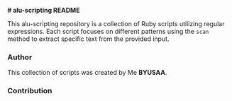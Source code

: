 **# alu-scripting README**

This alu-scripting repository is a collection of Ruby scripts utilizing regular expressions. Each script focuses on different patterns using the `scan` method to extract specific text from the provided input.


### Author

This collection of scripts was created by Me **BYUSAA**.

### Contribution
